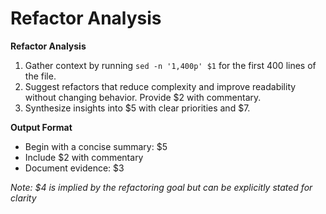 # Refactor Analysis

<!-- Placeholder mapping:  
$1 = File path (e.g., src/components/Button.tsx)
$2 = Before/after snippet (code diff)
$3 = Evidence used (e.g., lines 1-400 of file)
$4 = Refactor goal (e.g., extract shared styling hook)
$5 = Summary (concise restatement of goal)
$6 = Complexity reduction justification (why refactoring improves readability)
$7 = Next steps (actionable items for maintainers) -->

**Refactor Analysis**

1. Gather context by running `sed -n '1,400p' $1` for the first 400 lines of the file.
2. Suggest refactors that reduce complexity and improve readability without changing behavior. Provide $2 with commentary.
3. Synthesize insights into $5 with clear priorities and $7.

**Output Format**

- Begin with a concise summary: $5
- Include $2 with commentary
- Document evidence: $3

*Note: $4 is implied by the refactoring goal but can be explicitly stated for clarity*
